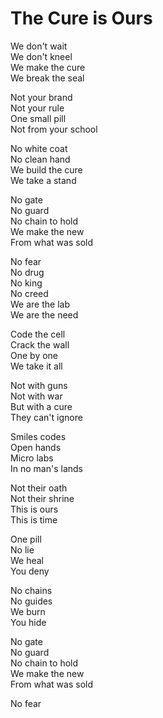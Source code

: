 # The Cure is Ours

We don't wait  
We don't kneel  
We make the cure  
We break the seal  

Not your brand  
Not your rule  
One small pill  
Not from your school  

No white coat  
No clean hand  
We build the cure  
We take a stand  

No gate  
No guard  
No chain to hold  
We make the new  
From what was sold  

No fear  
No drug  
No king  
No creed  
We are the lab  
We are the need  

Code the cell  
Crack the wall  
One by one  
We take it all  

Not with guns  
Not with war  
But with a cure  
They can't ignore  

Smiles codes  
Open hands  
Micro labs  
In no man's lands  

Not their oath  
Not their shrine  
This is ours  
This is time  

One pill  
No lie  
We heal  
You deny  

No chains  
No guides  
We burn  
You hide  

No gate  
No guard  
No chain to hold  
We make the new  
From what was sold  

No fear
